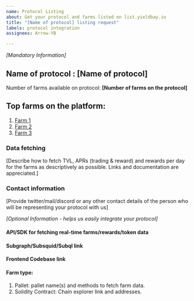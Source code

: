 ```yaml
---
name: Protocol Listing
about: Get your protocol and farms listed on list.yieldbay.io
title: "[Name of protocol] listing request"
labels: protocol integration
assignees: Arrow-YB

---
```


*[Mandatory Information]*
## Name of protocol : [Name of protocol]
Number of farms available on protocol: **[Number of farms on the protocol]**

## Top farms on the platform:
1. [Farm 1](link1)
2. [Farm 2](link2)
3. [Farm 3](link3)

### Data fetching
[Describe how to fetch TVL, APRs (trading & reward) and rewards per day for the farms as descriptively as possible. Links and documentation are appreciated.]

### Contact information
[Provide twitter/mail/discord or any other contact details of the person who will be representing your protocol with us]

*[Optional Information - helps us easily integrate your protocol]*

#### API/SDK for fetching real-time farms/rewards/token data
#### Subgraph/Subsquid/Subql link
#### Frontend Codebase link
#### Farm type: 
1. Pallet: pallet name(s) and methods to fetch farm data.
2. Solidity Contract: Chain explorer link and addresses.
